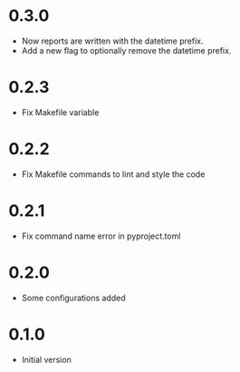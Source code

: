 # 0.3.0

- Now reports are written with the datetime prefix.
- Add a new flag to optionally remove the datetime prefix.

# 0.2.3

- Fix Makefile variable

# 0.2.2

- Fix Makefile commands to lint and style the code

# 0.2.1

- Fix command name error in pyproject.toml

# 0.2.0

- Some configurations added

# 0.1.0

- Initial version